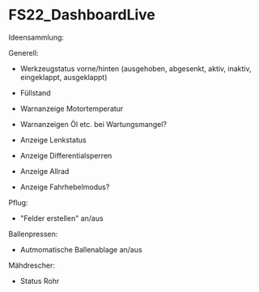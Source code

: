 # FS22_DashboardLive

Ideensammlung:

Generell:
- Werkzeugstatus vorne/hinten (ausgehoben, abgesenkt, aktiv, inaktiv, eingeklappt, ausgeklappt)
- Füllstand

- Warnanzeige Motortemperatur
- Warnanzeigen Öl etc. bei Wartungsmangel?

- Anzeige Lenkstatus
- Anzeige Differentialsperren
- Anzeige Allrad
- Anzeige Fahrhebelmodus?

Pflug: 
- "Felder erstellen" an/aus

Ballenpressen:
- Autmomatische Ballenablage an/aus

Mähdrescher:
- Status Rohr

